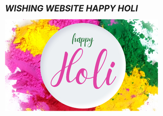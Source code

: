 # *WISHING WEBSITE HAPPY HOLI*
![](https://github.com/Tanwar-12/Holiwishes.github.io/blob/main/Colourful%20Festive%20Happy%20Holi%20Wishes%20(1).png)
